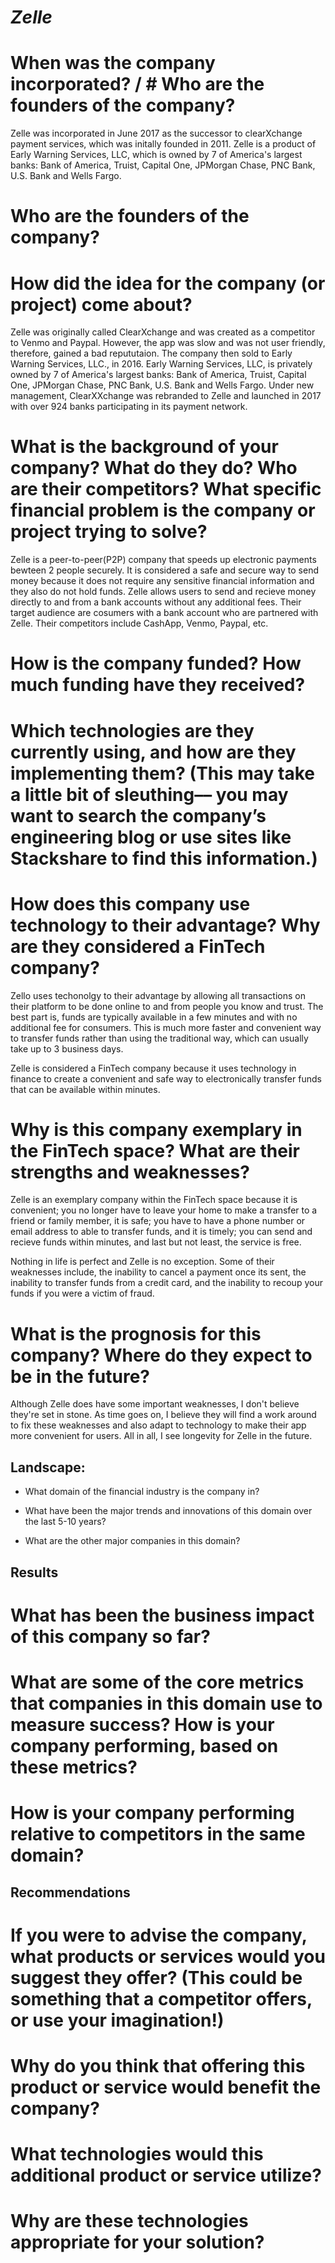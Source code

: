 # *Zelle*

# When was the company incorporated? / # Who are the founders of the company?

Zelle was incorporated in June 2017 as the successor to clearXchange payment services, which was initally founded in 2011. Zelle is a product of Early Warning Services, LLC, which is owned by 7 of America's largest banks: Bank of America, Truist, Capital One, JPMorgan Chase, PNC Bank, U.S. Bank and Wells Fargo.

# Who are the founders of the company?

# How did the idea for the company (or project) come about?
Zelle was originally called ClearXchange and was created as a competitor to Venmo and Paypal. However, the app was slow and was not user friendly, therefore, gained a bad repututaion. The company then sold to Early Warning Services, LLC., in 2016. Early Warning Services, LLC, is privately owned by 7 of America's largest banks: Bank of America, Truist, Capital One, JPMorgan Chase, PNC Bank, U.S. Bank and Wells Fargo. Under new management, ClearXXchange was rebranded to Zelle and launched in 2017 with over 924 banks participating in its payment network. 

# What is the background of your company? What do they do? Who are their competitors? What specific financial problem is the company or project trying to solve?

Zelle is a peer-to-peer(P2P) company that speeds up electronic payments bewteen 2 people securely. It is considered a safe and secure way to send money because it does not require any sensitive financial information and they also do not hold funds. Zelle allows users to send and recieve money directly to and from a bank accounts without any additional fees. Their target audience are cosumers with a bank account who are partnered with Zelle. Their competitors include CashApp, Venmo, Paypal, etc. 

# How is the company funded? How much funding have they received?

#  Which technologies are they currently using, and how are they implementing them? (This may take a little bit of sleuthing–– you may want to search the company’s engineering blog or use sites like Stackshare to find this information.)

# How does this company use technology to their advantage? Why are they considered a FinTech company?
Zello uses techonolgy to their advantage by allowing all transactions on their platform to be done online to and from people you know and trust. The best part is, funds are typically available in a few minutes and with no additional fee for consumers. This is much more faster and convenient way to transfer funds rather than using the traditional way, which can usually take up to 3 business days. 

Zelle is considered a FinTech company because it uses technology in finance to create a convenient and safe way to electronically transfer funds that can be available within minutes. 

# Why is this company exemplary in the FinTech space? What are their strengths and weaknesses?
Zelle is an exemplary company within the FinTech space because it is convenient; you no longer have to leave your home to make a transfer to a friend or family member, it is safe; you have to have a phone number or email address to able to transfer funds, and it is timely; you can send and recieve funds within minutes, and last but not least, the service is free. 

Nothing in life is perfect and Zelle is no exception. Some of their weaknesses include, the inability to cancel a payment once its sent, the inability to transfer funds from a credit card, and the inability to recoup your funds if you were a victim of fraud. 


# What is the prognosis for this company? Where do they expect to be in the future?
Although Zelle does have some important weaknesses, I don't believe they're set in stone. As time goes on, I believe they will find a work around to fix these weaknesses and also adapt to technology to make their app more convenient for users. All in all, I see longevity for Zelle in the future. 

## Landscape:

* What domain of the financial industry is the company in?

* What have been the major trends and innovations of this domain over the last 5-10 years?

* What are the other major companies in this domain?

## Results

# What has been the business impact of this company so far?

# What are some of the core metrics that companies in this domain use to measure success? How is your company performing, based on these metrics?

# How is your company performing relative to competitors in the same domain?


## Recommendations

# If you were to advise the company, what products or services would you suggest they offer? (This could be something that a competitor offers, or use your imagination!)

# Why do you think that offering this product or service would benefit the company?

# What technologies would this additional product or service utilize?

# Why are these technologies appropriate for your solution?
